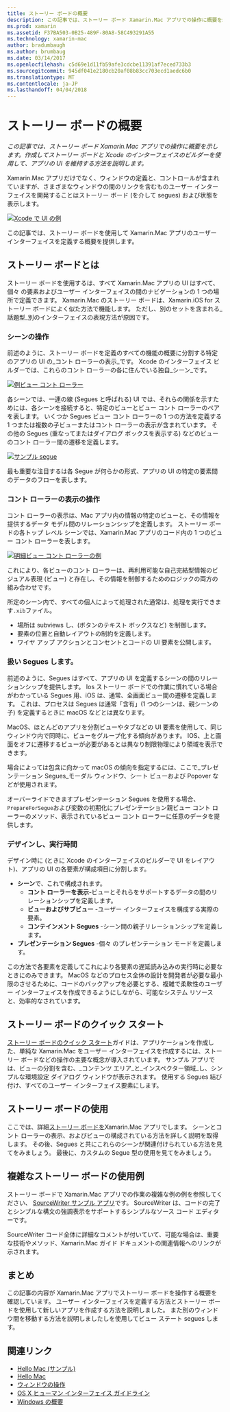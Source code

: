 ```yaml
---
title: ストーリー ボードの概要
description: この記事では、ストーリー ボード Xamarin.Mac アプリでの操作に概要を示します。 ストーリーボードと Xcode の Interface Builder を使用したアプリの UI の作成と維持管理に関する内容が含まれています。
ms.prod: xamarin
ms.assetid: F37BA503-0B25-489F-80A8-58C493291A55
ms.technology: xamarin-mac
author: bradumbaugh
ms.author: brumbaug
ms.date: 03/14/2017
ms.openlocfilehash: c5d69e1d11fb59afe3cdcbe11391af7eced733b3
ms.sourcegitcommit: 945df041e2180cb20af08b83cc703ecd1aedc6b0
ms.translationtype: MT
ms.contentlocale: ja-JP
ms.lasthandoff: 04/04/2018
---
```

# <a name="introduction-to-storyboards"></a>ストーリー ボードの概要

_この記事では、ストーリー ボード Xamarin.Mac アプリでの操作に概要を示します。作成してストーリー ボードと Xcode のインターフェイスのビルダーを使用して、アプリの UI を維持する方法を説明します。_

Xamarin.Mac アプリだけでなく、ウィンドウの定義と、コントロールが含まれていますが、さまざまなウィンドウの間のリンクを含むものユーザー インターフェイスを開発することはストーリー ボード (を介して segues) および状態を表示します。

[![](images/intro01.png "Xcode で UI の例")](images/intro01.png#lightbox)

この記事では、ストーリー ボードを使用して Xamarin.Mac アプリのユーザー インターフェイスを定義する概要を提供します。

<a name="What-are-Storyboards" />

## <a name="what-are-storyboards"></a>ストーリー ボードとは

ストーリー ボードを使用するは、すべて Xamarin.Mac アプリの UI はすべて、個々 の要素およびユーザー インターフェイスの間のナビゲーションの 1 つの場所で定義できます。 Xamarin.Mac のストーリー ボードは、Xamarin.iOS for ストーリー ボードによく似た方法で機能します。 ただし、別のセットを含まれる_話題型_別のインターフェイスの表現方法が原因です。

<a name="Working-with-Scenes" />

### <a name="working-with-scenes"></a>シーンの操作

前述のように、ストーリー ボードを定義のすべての機能の概要に分割する特定のアプリの UI の_コント ローラーの表示_です。 Xcode のインターフェイス ビルダーでは、これらのコント ローラーの各に住んでいる独自_シーン_です。

[![](images/intro02.png "例ビュー コント ローラー")](images/intro02.png#lightbox)

各シーンでは、一連の線 (Segues と呼ばれる) UI では、それらの関係を示すためには、各シーンを接続すると、特定のビューとビュー コント ローラーのペアを表します。 いくつか Segues ビュー コント ローラーの 1 つの方法を定義する 1 つまたは複数の子ビューまたはコント ローラーの表示が含まれています。 その他の Segues (重なってまたはダイアログ ボックスを表示する) などのビューのコント ローラー間の遷移を定義します。 

[![](images/intro03.png "サンプル segue")](images/intro03.png#lightbox)

最も重要な注目するは各 Segue が何らかの形式、アプリの UI の特定の要素間のデータのフローを表します。

<a name="Working-with-View-Controllers" />

### <a name="working-with-view-controllers"></a>コント ローラーの表示の操作

コント ローラーの表示は、Mac アプリ内の情報の特定のビューと、その情報を提供するデータ モデル間のリレーションシップを定義します。 ストーリー ボードの各トップ レベル シーンでは、Xamarin.Mac アプリのコード内の 1 つのビュー コント ローラーを表します。

[![](images/intro04.png "明細ビュー コント ローラーの例")](images/intro04.png#lightbox)

これにより、各ビューのコント ローラーは、再利用可能な自己完結型情報のビジュアル表現 (ビュー) と存在し、その情報を制御するためのロジックの両方の組み合わせです。

所定のシーン内で、すべての個人によって処理された通常は、処理を実行できます`.xib`ファイル。 

 - 場所は subviews し、(ボタンのテキスト ボックスなど) を制御します。
 - 要素の位置と自動レイアウトの制約を定義します。
 - ワイヤ アップ アクションとコンセントとコードの UI 要素を公開します。

<a name="Working-with-Segues" />

### <a name="working-with-segues"></a>扱い Segues します。

前述のように、Segues はすべて、アプリの UI を定義するシーンの間のリレーションシップを提供します。 Ios ストーリー ボードでの作業に慣れている場合がわかっている Segues 用、iOS は、通常、全画面ビュー間の遷移を定義します。 これは、プロセスは Segues は通常「含有」(1 つのシーンは、親シーンの子) を定義するときに macOS などとは異なります。

MacOS、ほとんどのアプリを分割ビューやタブなどの UI 要素を使用して、同じウィンドウ内で同時に、ビューをグループ化する傾向があります。 IOS、上と画面をオフに遷移するビューが必要があるとは異なり制限物理により領域を表示できます。

場合によっては包含に向かって macOS の傾向を指定するには、ここで_プレゼンテーション Segues_モーダル ウィンドウ、シート ビューおよび Popover などが使用されます。

オーバーライドできますプレゼンテーション Segues を使用する場合、`PrepareForSegue`および変数の初期化にプレゼンテーション親ビュー コント ローラーのメソッド、表示されているビュー コント ローラーに任意のデータを提供します。

<a name="Design-and-Run-Times" />

### <a name="design-and-run-times"></a>デザインし、実行時間

デザイン時に (ときに Xcode のインターフェイスのビルダーで UI をレイアウト)、アプリの UI の各要素が構成項目に分割します。

- **シーン**で、これで構成されます。
    - **コント ローラーを表示**-ビューとそれらをサポートするデータの間のリレーションシップを定義します。
    - **ビューおよびサブビュー** -ユーザー インターフェイスを構成する実際の要素。
    - **コンテインメント Segues** -シーン間の親子リレーションシップを定義します。
- **プレゼンテーション Segues** -個々 のプレゼンテーション モードを定義します。 

この方法で各要素を定義してこれにより各要素の遅延読み込みの実行時に必要なときにのみできます。 MacOS などのプロセス全体の設計を開発者が必要な最小限のさせるために、コードのバックアップを必要とする、複雑で柔軟性のユーザー インターフェイスを作成できるようにしながら、可能なシステム リソースと、効率的なされています。

<a name="Storyboard-Quick-Start" />

## <a name="storyboard-quick-start"></a>ストーリー ボードのクイック スタート

[ストーリー ボードのクイック スタート](~/mac/platform/storyboards/quickstart.md)ガイドは、アプリケーションを作成した、単純な Xamarin.Mac をユーザー インターフェイスを作成するには、ストーリー ボードなどの操作の主要な概念が導入されています。 サンプル アプリでは、ビューの分割を含む、_コンテンツ エリア_と_インスペクター領域_し、シンプルな環境設定 ダイアログ ウィンドウが表示されます。 使用する Segues 結び付け、すべてのユーザー インターフェイス要素にします。

<a name="Working-with-Storyboards" />

## <a name="working-with-storyboards"></a>ストーリー ボードの使用

ここでは、詳細[ストーリー ボードを](~/mac/platform/storyboards/indepth.md)Xamarin.Mac アプリでします。 シーンとコント ローラーの表示、およびビューの構成されている方法を詳しく説明を取得します。 その後、Segues と共にこれらのシーンが関連付けられている方法を見てをみましょう。 最後に、カスタムの Segue 型の使用を見てをみましょう。 

<a name="Complex-Storyboard-Example" />

## <a name="complex-storyboard-example"></a>複雑なストーリー ボードの使用例

ストーリー ボードで Xamarin.Mac アプリでの作業の複雑な例の例を参照してください、 [SourceWriter サンプル アプリ](https://developer.xamarin.com/samples/mac/SourceWriter/)です。 SourceWriter は、コードの完了とシンプルな構文の強調表示をサポートするシンプルなソース コード エディターです。

SourceWriter コード全体に詳細なコメントが付いていて、可能な場合は、重要な技術やメソッド、Xamarin.Mac ガイド ドキュメントの関連情報へのリンクが示されます。

<a name="Summary" />

## <a name="summary"></a>まとめ

この記事の内容が Xamarin.Mac アプリでストーリー ボードを操作する概要を確認しています。 ユーザー インターフェイスを定義する方法とストーリー ボードを使用して新しいアプリを作成する方法を説明しました。 また別のウィンドウ間を移動する方法を説明しましたしを使用してビュー ステート segues します。


## <a name="related-links"></a>関連リンク

- [Hello Mac (サンプル)](https://developer.xamarin.com/samples/mac/Hello_Mac/)
- [Hello Mac](~/mac/get-started/hello-mac.md)
- [ウィンドウの操作](~/mac/user-interface/window.md)
- [OS X ヒューマン インターフェイス ガイドライン](https://developer.apple.com/library/mac/documentation/UserExperience/Conceptual/OSXHIGuidelines/)
- [Windows の概要](https://developer.apple.com/library/mac/documentation/Cocoa/Conceptual/WinPanel/Introduction.html#//apple_ref/doc/uid/10000031-SW1)
